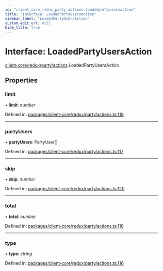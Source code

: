 ```yaml
---
id: "client_core_redux_party_actions.loadedpartyusersaction"
title: "Interface: LoadedPartyUsersAction"
sidebar_label: "LoadedPartyUsersAction"
custom_edit_url: null
hide_title: true
---
```


# Interface: LoadedPartyUsersAction

[client-core/redux/party/actions](../modules/client_core_redux_party_actions.md).LoadedPartyUsersAction

## Properties

### limit

• **limit**: *number*

Defined in: [packages/client-core/redux/party/actions.ts:119](https://github.com/xr3ngine/xr3ngine/blob/5a0f83ed8/packages/client-core/redux/party/actions.ts#L119)

___

### partyUsers

• **partyUsers**: PartyUser[]

Defined in: [packages/client-core/redux/party/actions.ts:117](https://github.com/xr3ngine/xr3ngine/blob/5a0f83ed8/packages/client-core/redux/party/actions.ts#L117)

___

### skip

• **skip**: *number*

Defined in: [packages/client-core/redux/party/actions.ts:120](https://github.com/xr3ngine/xr3ngine/blob/5a0f83ed8/packages/client-core/redux/party/actions.ts#L120)

___

### total

• **total**: *number*

Defined in: [packages/client-core/redux/party/actions.ts:118](https://github.com/xr3ngine/xr3ngine/blob/5a0f83ed8/packages/client-core/redux/party/actions.ts#L118)

___

### type

• **type**: *string*

Defined in: [packages/client-core/redux/party/actions.ts:116](https://github.com/xr3ngine/xr3ngine/blob/5a0f83ed8/packages/client-core/redux/party/actions.ts#L116)
